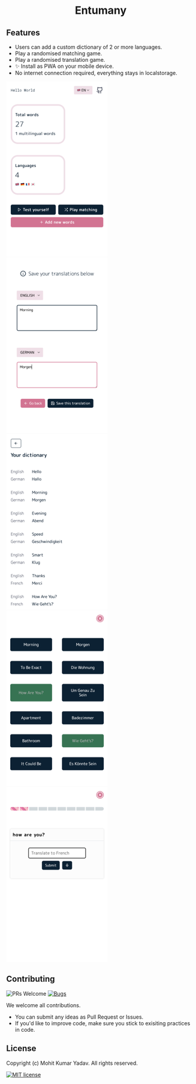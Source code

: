 <h1 align="center">Entumany</h1>

## Features

- Users can add a custom dictionary of 2 or more languages.
- Play a randomised matching game.
- Play a randomised translation game.
- ✨ Install as PWA on your mobile device.
- No internet connection required, everything stays in localstorage.

<div align="left">
    <img width="270" src="demo/home.png">
    <img width="270" src="demo/add.png">
    <img width="270" src="demo/list.png">
    <img width="270" src="demo/match-success.png">
    <img width="270" src="demo/play.png">
</div>

## Contributing

![PRs Welcome](https://img.shields.io/badge/PRs-welcome-brightgreen.svg?style=flat-square)
[![Bugs](https://img.shields.io/static/v1?label=Bugs&message=Report&color=red&style=flat-square)](https://github.com/mohitkyadav/entumany/issues)

We welcome all contributions.

- You can submit any ideas as Pull Request or Issues.
- If you'd like to improve code, make sure you stick to exisiting practices in code.


## License

Copyright (c) Mohit Kumar Yadav. All rights reserved.

[![MIT license](https://img.shields.io/badge/License-MIT-blue.svg?style=for-the-badge&color=orange)](https://github.com/mohitkyadav/entumany/blob/master/LICENSE)
